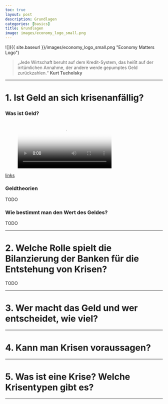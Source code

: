 ```yaml
---
toc: true
layout: post
description: Grundlagen 
categories: [basics]
title: Grundlagen
image: images/economy_logo_small.png
---
```

![]({{ site.baseurl }}/images/economy_logo_small.png "Economy Matters Logo")

> „Jede Wirtschaft beruht auf dem Kredit-System, das heißt auf der irrtümlichen Annahme, der andere werde gepumptes Geld zurückzahlen.“ **Kurt Tucholsky**


---

# 1. Ist Geld an sich krisenanfällig?

### Was ist Geld?

<figure class="video_container">
  <video controls="true" allowfullscreen="true" poster="path/to/poster_image.png">
    <source src="images/basics_money_1.mp4" type="video/mp4">
  </video>
</figure>

[links](https://service.destatis.de/Voronoi/PreisKaleidoskop.svg)

### Geldtheorien
TODO

### Wie bestimmt man den Wert des Geldes?
TODO

---

# 2. Welche Rolle spielt die Bilanzierung der Banken für die Entstehung von Krisen?
TODO

---

# 3. Wer macht das Geld und wer entscheidet, wie viel?

---
# 4. Kann man Krisen voraussagen?

---
# 5. Was ist eine Krise? Welche Krisentypen gibt es?

---



